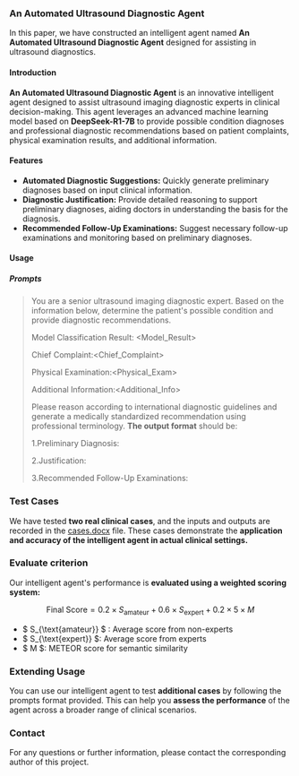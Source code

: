 ### An Automated Ultrasound Diagnostic Agent

In this paper, we have constructed an intelligent agent named **An Automated Ultrasound Diagnostic Agent** designed for assisting in ultrasound diagnostics.

#### Introduction

**An Automated Ultrasound Diagnostic Agent** is an innovative intelligent agent designed to assist ultrasound imaging diagnostic experts in clinical decision-making. This agent leverages an advanced machine learning model based on **DeepSeek-R1-7B** to provide possible condition diagnoses and professional diagnostic recommendations based on patient complaints, physical examination results, and additional information.

#### Features

- **Automated Diagnostic Suggestions:** Quickly generate preliminary diagnoses based on input clinical information.
- **Diagnostic Justification:** Provide detailed reasoning to support preliminary diagnoses, aiding doctors in understanding the basis for the diagnosis.
- **Recommended Follow-Up Examinations:** Suggest necessary follow-up examinations and monitoring based on preliminary diagnoses.


#### Usage

##### Prompts


> You are a senior ultrasound imaging diagnostic expert. Based on the information below, determine the patient's possible condition and provide diagnostic recommendations.
> 
> Model Classification Result: <Model_Result>
>
> Chief Complaint:<Chief_Complaint>
>
> Physical Examination:<Physical_Exam>
>
> Additional Information:<Additional_Info>
>
>
> Please reason according to international diagnostic guidelines and generate a medically standardized recommendation using professional terminology. **The output format** should be:
> 
> 1.Preliminary Diagnosis:
> 
> 2.Justification:
> 
> 3.Recommended Follow-Up Examinations:

### Test Cases

We have tested **two real clinical cases**, and the inputs and outputs are recorded in the [cases.docx](./cases.docx) file. These cases demonstrate the **application and accuracy of the intelligent agent in actual clinical settings.**

###  Evaluate criterion


Our intelligent agent's performance is **evaluated using a weighted scoring system:**

$$
\text{Final Score} = 0.2 \times S_{\text{amateur}} + 0.6 \times S_{\text{expert}} + 0.2 \times 5 \times M
$$

- $ S_{\text{amateur}} $ : Average score from non-experts 
- $  S_{\text{expert}} $: Average score from experts 
- $ M $: METEOR score for semantic similarity


### Extending Usage

You can use our intelligent agent to test **additional cases** by following the prompts format provided. This can help you **assess the performance** of the agent across a broader range of clinical scenarios.

### Contact

For any questions or further information, please contact the corresponding author of this project.
